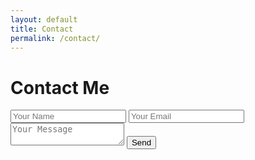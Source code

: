 ```yaml
---
layout: default
title: Contact
permalink: /contact/
---
```


# Contact Me

<form action="http://localhost:5000/contact" method="POST" id="contact-form">
  <input type="text" name="name" placeholder="Your Name" required />
  <input type="email" name="email" placeholder="Your Email" required />
  <textarea name="message" placeholder="Your Message" required></textarea>
  <button type="submit">Send</button>
</form>
